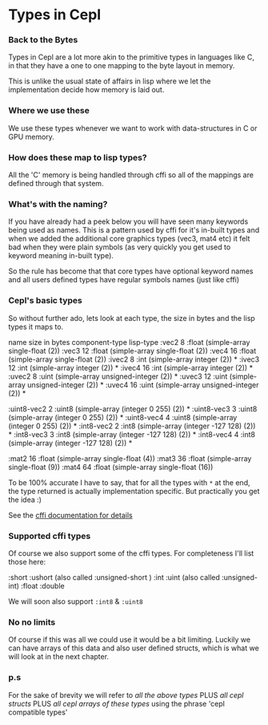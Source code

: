# Types in Cepl

### Back to the Bytes

Types in Cepl are a lot more akin to the primitive types in languages like C, in that they have a one to one mapping to the byte layout in memory.

This is unlike the usual state of affairs in lisp where we let the implementation decide how memory is laid out.

### Where we use these

We use these types whenever we want to work with data-structures in C or GPU memory.

### How does these map to lisp types?

All the 'C' memory is being handled through cffi so all of the mappings are defined through that system.

### What's with the naming?

If you have already had a peek below you will have seen many keywords being used as names. This is a pattern used by cffi for it's in-built types and when we added the additional core graphics types (vec3, mat4 etc) it felt bad when they were plain symbols (as very quickly you get used to keyword meaning in-built type).

So the rule has become that that core types have optional keyword names and all users defined types have regular symbols names (just like cffi)

### Cepl's basic types

So without further ado, lets look at each type, the size in bytes and the lisp types it maps to.

name         size in bytes     component-type     lisp-type
:vec2        8                 :float             (simple-array single-float (2))
:vec3        12                :float             (simple-array single-float (2))
:vec4        16                :float             (simple-array single-float (2))
:ivec2       8                 :int               (simple-array integer (2)) *
:ivec3       12                :int               (simple-array integer (2)) *
:ivec4       16                :int               (simple-array integer (2)) *
:uvec2       8                 :uint              (simple-array unsigned-integer (2)) *
:uvec3       12                :uint              (simple-array unsigned-integer (2)) *
:uvec4       16                :uint              (simple-array unsigned-integer (2)) *

:uint8-vec2  2                 :uint8             (simple-array (integer 0 255) (2)) *
:uint8-vec3  3                 :uint8             (simple-array (integer 0 255) (2)) *
:uint8-vec4  4                 :uint8             (simple-array (integer 0 255) (2)) *
:int8-vec2   2                 :int8              (simple-array (integer -127 128) (2)) *
:int8-vec3   3                 :int8              (simple-array (integer -127 128) (2)) *
:int8-vec4   4                 :int8              (simple-array (integer -127 128) (2)) *

:mat2        16                :float             (simple-array single-float (4))
:mat3        36                :float             (simple-array single-float (9))
:mat4        64                :float             (simple-array single-float (16))

To be 100% accurate I have to say, that for all the types with `*` at the end, the type returned is actually implementation specific. But practically you get the idea :)

See the [cffi documentation for details](https://common-lisp.net/project/cffi/manual/cffi-manual.html#Built_002dIn-Types)

### Supported cffi types
Of course we also support some of the cffi types. For completeness I'll list those here:

:short
:ushort (also called :unsigned-short )
:int
:uint  (also called :unsigned-int)
:float
:double

We will soon also support `:int8` & `:uint8`

### No no limits

Of course if this was all we could use it would be a bit limiting. Luckily we can have arrays of this data and also user defined structs, which is what we will look at in the next chapter.

### p.s

For the sake of brevity we will refer to *all the above types* PLUS *all cepl structs* PLUS *all cepl arrays of these types* using the phrase 'cepl compatible types'
